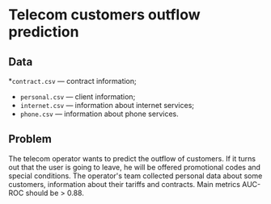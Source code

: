 # Telecom customers outflow prediction

## Data
*`contract.csv` — contract information;
* `personal.csv` — client information;
* `internet.csv` — information about internet services;
* `phone.csv` — information about phone services.

## Problem

The telecom operator wants to predict the outflow of customers. 
If it turns out that the user is going to leave, he will be offered promotional codes and special conditions. 
The operator's team collected personal data about some customers, information about their tariffs and contracts.
Main metrics AUC-ROC should be > 0.88.